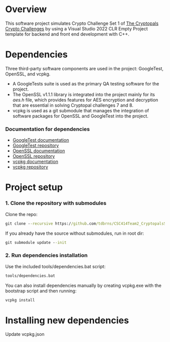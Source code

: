 # Overview

This software project simulates Crypto Challenge Set 1 of [The Cryptopals Crypto Challenges](https://cryptopals.com/) by using a Visual Studio 2022 CLR Empty Project template for backend and front end development with C++.

# Dependencies

Three third-party software components are used in the project: GoogleTest, OpenSSL, and vcpkg. 
- A GoogleTests suite is used as the primary QA testing software for the project.
- The OpenSSL v1.1.1 library is integrated into the project mainly for its _aes.h_ file, which provides features for AES encryption and decryption that are essential in solving Cryptopal challenges 7 and 8.
- vcpkg is used as a git submodule that manages the integration of software packages for OpenSSL and GoogleTest into the project.

### Documentation for dependencies

* [GoogleTest documentation](https://google.github.io/googletest/primer.html)
* [GoogleTest repository](https://github.com/google/googletest)
* [OpenSSL documentation](https://www.openssl.org/)
* [OpenSSL repository](https://github.com/openssl/openssl)
* [vcpkg documentation](https://learn.microsoft.com/en-us/vcpkg/)
* [vcpkg repository](https://github.com/microsoft/vcpkg)

# Project setup

### 1. Clone the repository with submodules

Clone the repo:
```cmd
git clone --recursive https://github.com/tdbrns/CSC414Team2_CryptopalsSoftwareSuite.git
```

If you already have the source without submodules, run in root dir:
```cmd
git submodule update --init
```

### 2. Run dependencies installation

Use the included tools/dependencies.bat script:
```cmd
tools/dependencies.bat
```

You can also install dependencies manually by creating vcpkg.exe with the bootstrap script and then running:
```cmd
vcpkg install
```

# Installing new dependencies

Update vcpkg.json
